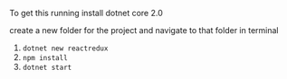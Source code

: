 To get this running install dotnet core 2.0

create a new folder for the project and navigate to that folder in terminal

1. `dotnet new reactredux`
2. `npm install`
3. `dotnet start`
